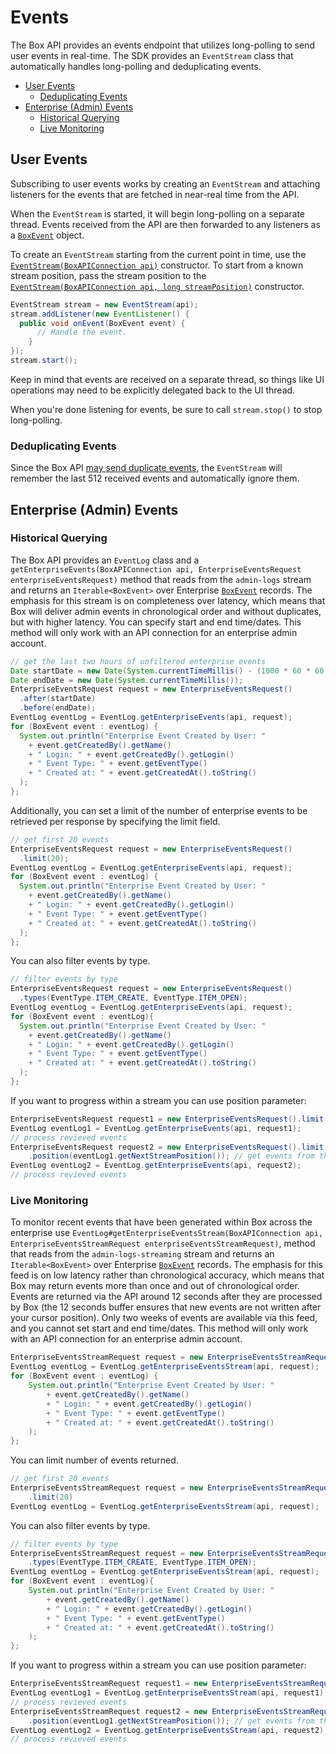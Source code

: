 # Events

The Box API provides an events endpoint that utilizes long-polling to send user
events in real-time. The SDK provides an `EventStream` class that automatically
handles long-polling and deduplicating events.

<!-- START doctoc generated TOC please keep comment here to allow auto update -->
<!-- DON'T EDIT THIS SECTION, INSTEAD RE-RUN doctoc TO UPDATE -->


- [User Events](#user-events)
  - [Deduplicating Events](#deduplicating-events)
- [Enterprise (Admin) Events](#enterprise-admin-events)
  - [Historical Querying](#historical-querying) 
  - [Live Monitoring](#live-monitoring)

<!-- END doctoc generated TOC please keep comment here to allow auto update -->

## User Events

Subscribing to user events works by creating an `EventStream` and attaching
listeners for the events that are fetched in near-real time from the API.

When the `EventStream` is started, it will begin long-polling on a separate
thread. Events received from the API are then forwarded to any listeners as a
[`BoxEvent`][box-event] object.

To create an `EventStream` starting from the current point in time, use
the [`EventStream(BoxAPIConnection api)`][event-stream] constructor.  To
start from a known stream position, pass the stream position to the
[`EventStream(BoxAPIConnection api, long streamPosition)`][event-stream-position]
constructor.

<!-- sample get_events -->
```java
EventStream stream = new EventStream(api);
stream.addListener(new EventListener() {
  public void onEvent(BoxEvent event) {
      // Handle the event.
    }
});
stream.start();
```

Keep in mind that events are received on a separate thread, so things like UI
operations may need to be explicitly delegated back to the UI thread.

When you're done listening for events, be sure to call `stream.stop()` to stop
long-polling.

[event-stream]: http://opensource.box.com/box-java-sdk/javadoc/com/box/sdk/EventStream.html#EventStream-com.box.sdk.BoxAPIConnection-
[event-stream-position]: http://opensource.box.com/box-java-sdk/javadoc/com/box/sdk/EventStream.html#EventStream-com.box.sdk.BoxAPIConnection-long-
[box-event]: http://opensource.box.com/box-java-sdk/javadoc/com/box/sdk/BoxEvent.html

### Deduplicating Events

Since the Box API [may send duplicate events](https://developers.box.com/docs/#events),
the `EventStream` will remember the last 512 received events and automatically
ignore them.

## Enterprise (Admin) Events

### Historical Querying

The Box API provides an `EventLog` class and a 
`getEnterpriseEvents(BoxAPIConnection api, EnterpriseEventsRequest enterpriseEventsRequest)` method
that reads from the `admin-logs` stream and returns an `Iterable<BoxEvent>` over
Enterprise [`BoxEvent`][box-event] records. The emphasis for this stream is on completeness over latency,
which means that Box will deliver admin events in chronological order and without duplicates, 
but with higher latency. You can specify start and end time/dates. This method
will only work with an API connection for an enterprise admin account.

<!-- sample get_events enterprise -->
```java
// get the last two hours of unfiltered enterprise events
Date startDate = new Date(System.currentTimeMillis() - (1000 * 60 * 60 * 2));
Date endDate = new Date(System.currentTimeMillis());
EnterpriseEventsRequest request = new EnterpriseEventsRequest()
  .after(startDate)
  .before(endDate);
EventLog eventLog = EventLog.getEnterpriseEvents(api, request);
for (BoxEvent event : eventLog) {
  System.out.println("Enterprise Event Created by User: "
    + event.getCreatedBy().getName()
    + " Login: " + event.getCreatedBy().getLogin()
    + " Event Type: " + event.getEventType()
    + " Created at: " + event.getCreatedAt().toString()
  );
};
```

Additionally, you can set a limit of the number of enterprise events to be retrieved per response by specifying the
limit field.

```java
// get first 20 events
EnterpriseEventsRequest request = new EnterpriseEventsRequest()
  .limit(20);
EventLog eventLog = EventLog.getEnterpriseEvents(api, request);
for (BoxEvent event : eventLog) {
  System.out.println("Enterprise Event Created by User: "
    + event.getCreatedBy().getName()
    + " Login: " + event.getCreatedBy().getLogin()
    + " Event Type: " + event.getEventType()
    + " Created at: " + event.getCreatedAt().toString()
  );
};
```

<!-- sample get_events enterprise_filter -->
You can also filter events by type.
```java
// filter events by type
EnterpriseEventsRequest request = new EnterpriseEventsRequest()
  .types(EventType.ITEM_CREATE, EventType.ITEM_OPEN);
EventLog eventLog = EventLog.getEnterpriseEvents(api, request);
for (BoxEvent event : eventLog){
  System.out.println("Enterprise Event Created by User: "
    + event.getCreatedBy().getName()
    + " Login: " + event.getCreatedBy().getLogin()
    + " Event Type: " + event.getEventType()
    + " Created at: " + event.getCreatedAt().toString()
  );
};
```

If you want to progress within a stream you can use position parameter:
```java
EnterpriseEventsRequest request1 = new EnterpriseEventsRequest().limit(20);
EventLog eventLog1 = EventLog.getEnterpriseEvents(api, request1);
// process revieved events
EnterpriseEventsRequest request2 = new EnterpriseEventsRequest().limit(20)
    .position(eventLog1.getNextStreamPosition()); // get events from the next position
EventLog eventLog2 = EventLog.getEnterpriseEvents(api, request2);
// process revieved events
```

### Live Monitoring
To monitor recent events that have been generated within Box across the enterprise use
`EventLog#getEnterpriseEventsStream(BoxAPIConnection api, EnterpriseEventsStreamRequest enterpriseEventsStreamRequest)`, 
method that reads from the `admin-logs-streaming` stream and returns an `Iterable<BoxEvent>` over 
Enterprise [`BoxEvent`][box-event] records.
The emphasis for this feed is on low latency rather than chronological accuracy, which means that Box may return
events more than once and out of chronological order. Events are returned via the API around 12 seconds after they
are processed by Box (the 12 seconds buffer ensures that new events are not written after your cursor position).
Only two weeks of events are available via this feed, and you cannot set start and end time/dates. This method
will only work with an API connection for an enterprise admin account.

<!-- sample get_events enterprise_stream -->
```java
EnterpriseEventsStreamRequest request = new EnterpriseEventsStreamRequest()
EventLog eventLog = EventLog.getEnterpriseEventsStream(api, request);
for (BoxEvent event : eventLog) {
    System.out.println("Enterprise Event Created by User: "
        + event.getCreatedBy().getName()
        + " Login: " + event.getCreatedBy().getLogin()
        + " Event Type: " + event.getEventType()
        + " Created at: " + event.getCreatedAt().toString()
    );
};
```

You can limit number of events returned.
```java
// get first 20 events
EnterpriseEventsStreamRequest request = new EnterpriseEventsStreamRequest()
    .limit(20)
EventLog eventLog = EventLog.getEnterpriseEventsStream(api, request);
```

<!-- sample get_events enterprise_stream_filter -->
You can also filter events by type.
```java
// filter events by type
EnterpriseEventsStreamRequest request = new EnterpriseEventsStreamRequest()
    .types(EventType.ITEM_CREATE, EventType.ITEM_OPEN);
EventLog eventLog = EventLog.getEnterpriseEventsStream(api, request);
for (BoxEvent event : eventLog){
    System.out.println("Enterprise Event Created by User: "
        + event.getCreatedBy().getName()
        + " Login: " + event.getCreatedBy().getLogin()
        + " Event Type: " + event.getEventType()
        + " Created at: " + event.getCreatedAt().toString()
    );
};
```

If you want to progress within a stream you can use position parameter:
```java
EnterpriseEventsStreamRequest request1 = new EnterpriseEventsStreamRequest().limit(20);
EventLog eventLog1 = EventLog.getEnterpriseEventsStream(api, request1);
// process revieved events
EnterpriseEventsStreamRequest request2 = new EnterpriseEventsStreamRequest().limit(20)
    .position(eventLog1.getNextStreamPosition()); // get events from the next position
EventLog eventLog2 = EventLog.getEnterpriseEventsStream(api, request2);
// process revieved events
```
